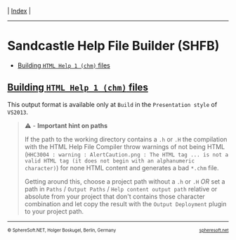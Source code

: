 | [Index](index.md) |

<hr style="height: 1px" />

# Sandcastle Help File Builder (SHFB)

- [Building `HTML Help 1 (chm)` files](#building-html-help-1-chm-files)



## [Building `HTML Help 1 (chm)` files](#)

This output format is available only at `Build` in the `Presentation style` of `VS2013`.

> ⚠️ - **Important hint on paths**
>
> If the path to the working directory contains a `.h` or `.H` the compilation
> with the HTML Help File Compiler throw warnings of not being HTML (`HHC3004 :
> warning : AlertCaution.png : The HTML tag ... is not a valid HTML tag (it does
> not begin with an alphanumeric character)`) for none HTML content and generates
> a bad `*.chm` file.
>
> Getting around this, choose a project path without a `.h` or `.H` *OR* set a
> path in `Paths` / `Output Paths` / `Help content output path` relative or absolute
> from your project that don't contains those character combination and let copy the
> result with the `Output Deployment` plugin to your project path.



<!-- FOOTER -->
<hr style="height: 1px" />
<span style="font-size: 0.7em">© SphereSoft.NET, Holger Boskugel, Berlin, Germany</span>
<a href="http://spheresoft.net" style="font-size: 0.7em; float: right">spheresoft.net</a>
